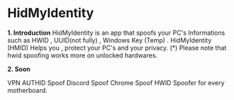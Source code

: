 # HidMyIdentity

**1. Introduction**
HidMyIdentity is an app that spoofs your PC's Informations such as HWID , UUID(not fully) , Windows Key (Temp) .
HidMyIdentity (HMID) Helps you , protect your PC's and your privacy.
(*) Please note that hwid spoofing works more on unlocked hardwares.

**2. Soon**

VPN
AUTHID Spoof
Discord Spoof
Chrome Spoof
HWID Spoofer for every motherboard.

